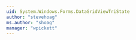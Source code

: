 ```yaml
---
uid: System.Windows.Forms.DataGridViewTriState
author: "stevehoag"
ms.author: "shoag"
manager: "wpickett"
---
```

